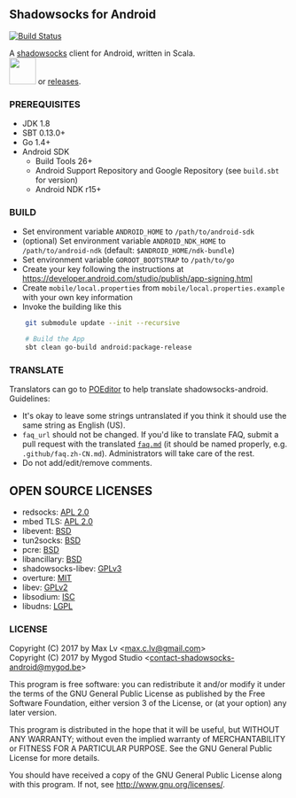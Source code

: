 ## Shadowsocks for Android

[![Build Status](https://api.travis-ci.org/shadowsocks/shadowsocks-android.svg)](https://travis-ci.org/shadowsocks/shadowsocks-android)

A [shadowsocks](http://shadowsocks.org) client for Android, written in Scala.  
<a href="https://play.google.com/store/apps/details?id=com.github.shadowsocks"><img src="https://play.google.com/intl/en_us/badges/images/generic/en-play-badge.png" height="48"></a> or [releases](https://github.com/shadowsocks/shadowsocks-android/releases).


### PREREQUISITES

* JDK 1.8
* SBT 0.13.0+
* Go 1.4+
* Android SDK
  - Build Tools 26+
  - Android Support Repository and Google Repository (see `build.sbt` for version)
  - Android NDK r15+

### BUILD

* Set environment variable `ANDROID_HOME` to `/path/to/android-sdk`
* (optional) Set environment variable `ANDROID_NDK_HOME` to `/path/to/android-ndk` (default: `$ANDROID_HOME/ndk-bundle`)
* Set environment variable `GOROOT_BOOTSTRAP` to `/path/to/go`
* Create your key following the instructions at https://developer.android.com/studio/publish/app-signing.html
* Create `mobile/local.properties` from `mobile/local.properties.example` with your own key information
* Invoke the building like this

```bash
    git submodule update --init --recursive

    # Build the App
    sbt clean go-build android:package-release
```

### TRANSLATE

Translators can go to [POEditor](https://poeditor.com/join/project/u5VHO9vhSf) to help translate shadowsocks-android. Guidelines:

* It's okay to leave some strings untranslated if you think it should use the same string as English (US).
* `faq_url` should not be changed. If you'd like to translate FAQ, submit a pull request with the translated [`faq.md`](https://github.com/shadowsocks/shadowsocks-android/blob/master/.github/faq.md) (it should be named properly, e.g. `.github/faq.zh-CN.md`). Administrators will take care of the rest.
* Do not add/edit/remove comments.

## OPEN SOURCE LICENSES

<ul>
    <li>redsocks: <a href="https://github.com/shadowsocks/redsocks/blob/shadowsocks-android/README">APL 2.0</a></li>
    <li>mbed TLS: <a href="https://github.com/ARMmbed/mbedtls/blob/development/LICENSE">APL 2.0</a></li>
    <li>libevent: <a href="https://github.com/shadowsocks/libevent/blob/master/LICENSE">BSD</a></li>
    <li>tun2socks: <a href="https://github.com/shadowsocks/badvpn/blob/shadowsocks-android/COPYING">BSD</a></li>
    <li>pcre: <a href="https://android.googlesource.com/platform/external/pcre/+/master/dist2/LICENCE">BSD</a></li>
    <li>libancillary: <a href="https://github.com/shadowsocks/libancillary/blob/shadowsocks-android/COPYING">BSD</a></li>
    <li>shadowsocks-libev: <a href="https://github.com/shadowsocks/shadowsocks-libev/blob/master/LICENSE">GPLv3</a></li>
    <li>overture: <a href="https://github.com/shawn1m/overture/blob/master/LICENSE">MIT</a></li>
    <li>libev: <a href="https://github.com/shadowsocks/libev/blob/master/LICENSE">GPLv2</a></li>
    <li>libsodium: <a href="https://github.com/jedisct1/libsodium/blob/master/LICENSE">ISC</a></li>
    <li>libudns: <a href="https://github.com/shadowsocks/libudns/blob/master/COPYING.LGPL">LGPL</a></li>
</ul>

### LICENSE

Copyright (C) 2017 by Max Lv <<max.c.lv@gmail.com>>  
Copyright (C) 2017 by Mygod Studio <<contact-shadowsocks-android@mygod.be>>

This program is free software: you can redistribute it and/or modify
it under the terms of the GNU General Public License as published by
the Free Software Foundation, either version 3 of the License, or
(at your option) any later version.

This program is distributed in the hope that it will be useful,
but WITHOUT ANY WARRANTY; without even the implied warranty of
MERCHANTABILITY or FITNESS FOR A PARTICULAR PURPOSE.  See the
GNU General Public License for more details.

You should have received a copy of the GNU General Public License
along with this program. If not, see <http://www.gnu.org/licenses/>.

